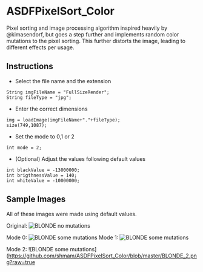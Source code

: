 # ASDFPixelSort_Color

Pixel sorting and image processing algorithm inspired heavily by @kimasendorf, but goes a step further and implements random color mutations to the pixel sorting. This further distorts the image, leading to different effects per usage.

## Instructions
- Select the file name and the extension

``` processing
String imgFileName = "FullSizeRender";
String fileType = "jpg";
```

- Enter the correct dimensions

``` processing
img = loadImage(imgFileName+"."+fileType);
size(749,1087);
```

- Set the mode to 0,1 or 2

``` processing
int mode = 2;
```

- (Optional) Adjust the values following default values

``` processing
int blackValue = -13000000;
int brigthnessValue = 140;
int whiteValue = -10000000;
```
## Sample Images

All of these images were made using default values. 

Original:
![BLONDE no mutations](https://github.com/shmam/ASDFPixelSort_Color/blob/master/BLONDE.jpg?raw=true)

Mode 0:
![BLONDE some mutations](https://github.com/shmam/ASDFPixelSort_Color/blob/master/BLONDE_0.png?raw=true)
Mode 1:
![BLONDE some mutations ](https://github.com/shmam/ASDFPixelSort_Color/blob/master/BLONDE_1.png?raw=true)

Mode 2:
![BLONDE some mutations](https://github.com/shmam/ASDFPixelSort_Color/blob/master/BLONDE_2.png?raw=true
